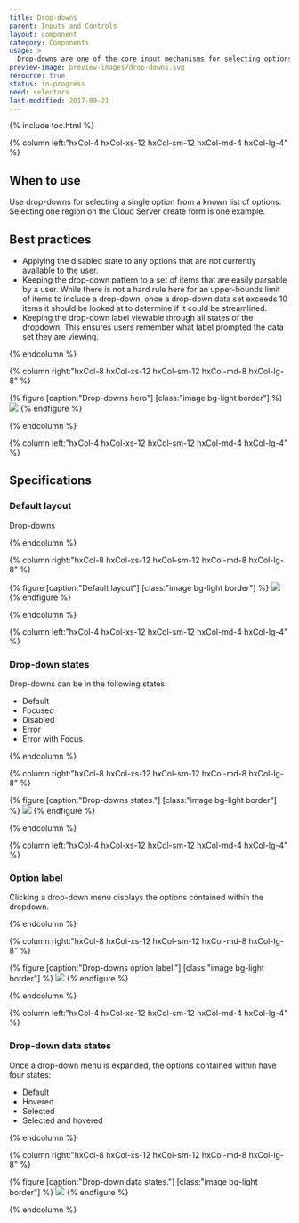 ```yaml
---
title: Drop-downs
parent: Inputs and Controls
layout: component
category: Components
usage: >
  Drop-downs are one of the core input mechanisms for selecting options on a form. Drop-downs are used to provide a user with options or actions that effect the output of the form as a whole.
preview-image: preview-images/drop-downs.svg
resource: true
status: in-progress
need: selectors
last-modified: 2017-09-21
---
```


{% include toc.html %}

<section class="static-section" markdown="1">

<div class="hxRow"  markdown="1">

{% column left:"hxCol-4 hxCol-xs-12 hxCol-sm-12 hxCol-md-4 hxCol-lg-4" %}

## When to use

Use drop-downs for selecting a single option from a known list of options. Selecting one region on the Cloud Server create form is one example.

## Best practices

- Applying the disabled state to any options that are not currently available to the user.
- Keeping the drop-down pattern to a set of items that are easily parsable by a user. While there is not a hard rule here for an upper-bounds limit of items to include a drop-down, once a drop-down data set exceeds 10 items it should be looked at to determine if it could be streamlined.
- Keeping the drop-down label viewable through all states of the dropdown. This ensures users remember what label prompted the data set they are viewing.

{% endcolumn %}

{% column right:"hxCol-8 hxCol-xs-12 hxCol-sm-12 hxCol-md-8 hxCol-lg-8" %}

{% figure [caption:"Drop-downs hero"] [class:"image bg-light border"] %}
![]({{site.url}}/assets/images/components/content-areas/dropdowns/dropdowns-hero.svg)
{% endfigure %}

{% endcolumn %}

</div>

</section>

<section class="static-section" markdown="1">

<div class="hxRow"  markdown="1">

{% column left:"hxCol-4 hxCol-xs-12 hxCol-sm-12 hxCol-md-4 hxCol-lg-4" %}

## Specifications

### Default layout

Drop-downs

{% endcolumn %}

{% column right:"hxCol-8 hxCol-xs-12 hxCol-sm-12 hxCol-md-8 hxCol-lg-8" %}

{% figure [caption:"Default layout"] [class:"image bg-light border"] %}
![]({{site.url}}/assets/images/components/content-areas/dropdowns/dropdowns-default-layout.svg)
{% endfigure %}

{% endcolumn %}

</div>

</section>

<section class="static-section" markdown="1">

<div class="hxRow"  markdown="1">

{% column left:"hxCol-4 hxCol-xs-12 hxCol-sm-12 hxCol-md-4 hxCol-lg-4" %}

### Drop-down states

Drop-downs can be in the following states:

- Default
- Focused
- Disabled
- Error
- Error with Focus

{% endcolumn %}

{% column right:"hxCol-8 hxCol-xs-12 hxCol-sm-12 hxCol-md-8 hxCol-lg-8" %}

{% figure [caption:"Drop-downs states."] [class:"image bg-light border"] %}
![]({{site.url}}/assets/images/components/content-areas/dropdowns/dropdowns-states.svg)
{% endfigure %}

{% endcolumn %}

</div>

</section>

<section class="static-section" markdown="1">

<div class="hxRow"  markdown="1">

{% column left:"hxCol-4 hxCol-xs-12 hxCol-sm-12 hxCol-md-4 hxCol-lg-4" %}

### Option label

Clicking a drop-down menu displays the options contained within the dropdown.

{% endcolumn %}

{% column right:"hxCol-8 hxCol-xs-12 hxCol-sm-12 hxCol-md-8 hxCol-lg-8" %}

{% figure [caption:"Drop-downs option label."] [class:"image bg-light border"] %}
![]({{site.url}}/assets/images/components/content-areas/dropdowns/dropdowns-option-label.svg)
{% endfigure %}

{% endcolumn %}

</div>

</section>

<section class="static-section" markdown="1">

<div class="hxRow"  markdown="1">

{% column left:"hxCol-4 hxCol-xs-12 hxCol-sm-12 hxCol-md-4 hxCol-lg-4" %}

### Drop-down data states

Once a drop-down menu is expanded, the options contained within have four
states:

- Default
- Hovered
- Selected
- Selected and hovered

{% endcolumn %}

{% column right:"hxCol-8 hxCol-xs-12 hxCol-sm-12 hxCol-md-8 hxCol-lg-8" %}

{% figure [caption:"Drop-down data states."] [class:"image bg-light border"] %}
![]({{site.url}}/assets/images/components/content-areas/dropdowns/dropdowns-data-states.svg)
{% endfigure %}

{% endcolumn %}

</div>

</section>
